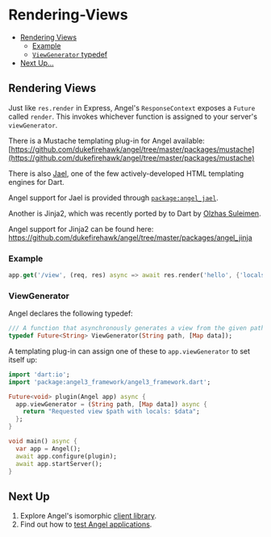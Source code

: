 # Rendering-Views

* [Rendering Views](rendering-views.md#rendering-views)
  * [Example](rendering-views.md#example)
  * [`ViewGenerator` typedef](rendering-views.md#viewgenerator)
* [Next Up...](rendering-views.md#next-up)

## Rendering Views

Just like `res.render` in Express, Angel's `ResponseContext` exposes a `Future` called `render`. This invokes whichever function is assigned to your server's `viewGenerator`.

There is a Mustache templating plug-in for Angel available: [https://github.com/dukefirehawk/angel/tree/master/packages/mustache](https://github.com/dukefirehawk/angel/tree/master/packages/mustache)

There is also [Jael](https://github.com/dukefirehawk/angel/tree/master/packages/jael3), one of the few actively-developed HTML templating engines for Dart.

Angel support for Jael is provided through [`package:angel_jael`](https://github.com/dukefirehawk/angel/tree/master/packages/angel_jael).

Another is Jinja2, which was recently ported by to Dart by
[Olzhas Suleimen](https://github.com/ykmnkmi/jinja.dart).

Angel support for Jinja2 can be found here:
<https://github.com/dukefirehawk/angel/tree/master/packages/angel_jinja>

### Example

```dart
app.get('/view', (req, res) async => await res.render('hello', {'locals': ['foo', 'bar']});
```

### ViewGenerator

Angel declares the following typedef:

```dart
/// A function that asynchronously generates a view from the given path and data.
typedef Future<String> ViewGenerator(String path, [Map data]);
```

A templating plug-in can assign one of these to `app.viewGenerator` to set itself up:

```dart
import 'dart:io';
import 'package:angel3_framework/angel3_framework.dart';

Future<void> plugin(Angel app) async {
  app.viewGenerator = (String path, [Map data]) async {
    return "Requested view $path with locals: $data";
  };
}

void main() async {
  var app = Angel();
  await app.configure(plugin);
  await app.startServer();
}
```

## Next Up

1. Explore Angel's isomorphic [client library](https://github.com/dukefirehawk/angel/tree/master/packages/client).
2. Find out how to [test Angel applications](testing.md).
